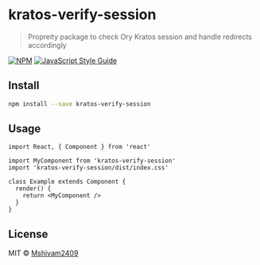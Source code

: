 # kratos-verify-session

> Propreity package to check Ory Kratos session and handle redirects accordingly

[![NPM](https://img.shields.io/npm/v/kratos-verify-session.svg)](https://www.npmjs.com/package/kratos-verify-session) [![JavaScript Style Guide](https://img.shields.io/badge/code_style-standard-brightgreen.svg)](https://standardjs.com)

## Install

```bash
npm install --save kratos-verify-session
```

## Usage

```tsx
import React, { Component } from 'react'

import MyComponent from 'kratos-verify-session'
import 'kratos-verify-session/dist/index.css'

class Example extends Component {
  render() {
    return <MyComponent />
  }
}
```

## License

MIT © [Mshivam2409](https://github.com/Mshivam2409)
